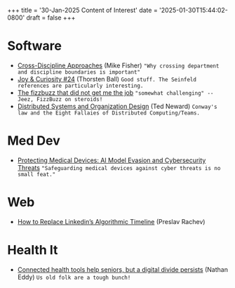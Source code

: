 +++
title = '30-Jan-2025 Content of Interest'
date = '2025-01-30T15:44:02-0800'
draft = false
+++


# Software

-   [Cross-Discipline Approaches](https://mikefisher.substack.com/p/cross-discipline-approaches) (Mike Fisher)
    `"Why crossing department and discipline boundaries is important"`
-   [Joy & Curiosity #24](https://registerspill.thorstenball.com/p/joy-and-curiosity-24) (Thorsten Ball)
    `Good stuff. The Seinfeld references are particularly interesting.`
-   [The fizzbuzz that did not get me the job](https://kranga.notion.site/The-fizzbuzz-that-did-not-get-me-the-job-180e7c22ef3b80c3a386f7f8de720ac7)
    `"somewhat challenging" -- Jeez, FizzBuzz on steroids!`
-   [Distributed Systems and Organization Design](http://blogs.newardassociates.com/blog/2025/org-design-distrib-systems.html)
    (Ted Neward) `Conway's law and the Eight Fallaies of Distributed Computing/Teams.`


# Med Dev

-   [Protecting Medical Devices: AI Model Evasion and Cybersecurity Threats](https://bluegoatcyber.com/blog/protecting-medical-devices-ai-model-evasion-and-cybersecurity-threats/) `"Safeguarding medical devices against cyber threats is no small feat."`


# Web

-   [How to Replace Linkedin’s Algorithmic Timeline](https://preslav.me/2025/01/28/howto-replace-linkedin-algorithmic-timeline/)
    (Preslav Rachev)


# Health It

-   [Connected health tools help seniors, but a digital divide persists](https://www.healthcareitnews.com/news/connected-health-tools-help-seniors-digital-divide-persists)
    (Nathan Eddy) `Us old folk are a tough bunch!`

